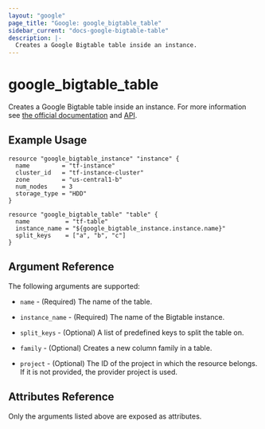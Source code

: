```yaml
---
layout: "google"
page_title: "Google: google_bigtable_table"
sidebar_current: "docs-google-bigtable-table"
description: |-
  Creates a Google Bigtable table inside an instance.
---
```


# google_bigtable_table

Creates a Google Bigtable table inside an instance. For more information see
[the official documentation](https://cloud.google.com/bigtable/) and
[API](https://cloud.google.com/bigtable/docs/go/reference).


## Example Usage

```hcl
resource "google_bigtable_instance" "instance" {
  name         = "tf-instance"
  cluster_id   = "tf-instance-cluster"
  zone         = "us-central1-b"
  num_nodes    = 3
  storage_type = "HDD"
}

resource "google_bigtable_table" "table" {
  name          = "tf-table"
  instance_name = "${google_bigtable_instance.instance.name}"
  split_keys    = ["a", "b", "c"]
}
```

## Argument Reference

The following arguments are supported:

* `name` - (Required) The name of the table.

* `instance_name` - (Required) The name of the Bigtable instance.

* `split_keys` - (Optional) A list of predefined keys to split the table on.

* `family` - (Optional) Creates a new column family in a table.

* `project` - (Optional) The ID of the project in which the resource belongs. If it
    is not provided, the provider project is used.

## Attributes Reference

Only the arguments listed above are exposed as attributes.
